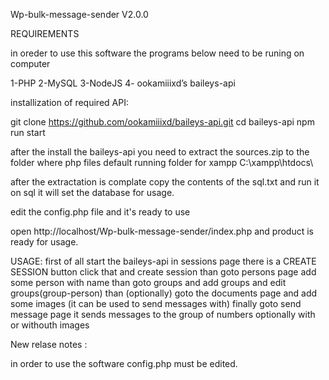 Wp-bulk-message-sender V2.0.0


REQUIREMENTS

in oreder to use this software the programs below need to be runing on computer

1-PHP
2-MySQL
3-NodeJS
4- ookamiiixd’s baileys-api



installization of required API:

git clone https://github.com/ookamiiixd/baileys-api.git
cd baileys-api
npm run start

after the install the baileys-api you need to extract the sources.zip to the folder where php files default running folder for xampp C:\xampp\htdocs\

after the extractation is complate copy the contents of the sql.txt and run it on sql it will set the database for usage.

edit the config.php file and it's ready to use

open http://localhost/Wp-bulk-message-sender/index.php and product is ready for usage.

USAGE:
first of all start the baileys-api
in sessions page there is a CREATE SESSION button click that and create session
than goto persons page add some person with name than goto groups and add groups and edit groups(group-person)
than (optionally) goto the documents page and add some images (it can be used to send messages with)
finally goto send message page it sends messages to the group of numbers optionally with or withouth images

New relase notes :

in order to use the software config.php must be edited.
